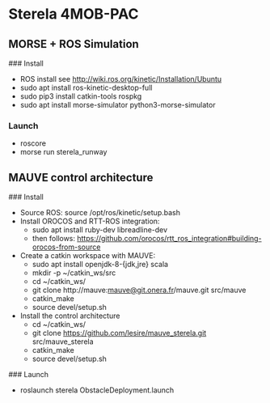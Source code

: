 # Sterela 4MOB-PAC

## MORSE + ROS Simulation

### Install

* ROS install see http://wiki.ros.org/kinetic/Installation/Ubuntu
* sudo apt install ros-kinetic-desktop-full
* sudo pip3 install catkin-tools rospkg
* sudo apt install morse-simulator python3-morse-simulator

### Launch

* roscore
* morse run sterela_runway

## MAUVE control architecture

### Install

* Source ROS: source /opt/ros/kinetic/setup.bash
* Install OROCOS and RTT-ROS integration:
  * sudo apt install ruby-dev libreadline-dev
  * then follows: https://github.com/orocos/rtt_ros_integration#building-orocos-from-source
* Create a catkin workspace with MAUVE:
  * sudo apt install openjdk-8-{jdk,jre} scala
  * mkdir -p ~/catkin_ws/src
  * cd ~/catkin_ws/
  * git clone http://mauve:mauve@git.onera.fr/mauve.git src/mauve
  * catkin_make
  * source devel/setup.sh
* Install the control architecture
  * cd ~/catkin_ws/
  * git clone https://github.com/lesire/mauve_sterela.git src/mauve_sterela
  * catkin_make
  * source devel/setup.sh
  
### Launch

* roslaunch sterela ObstacleDeployment.launch
